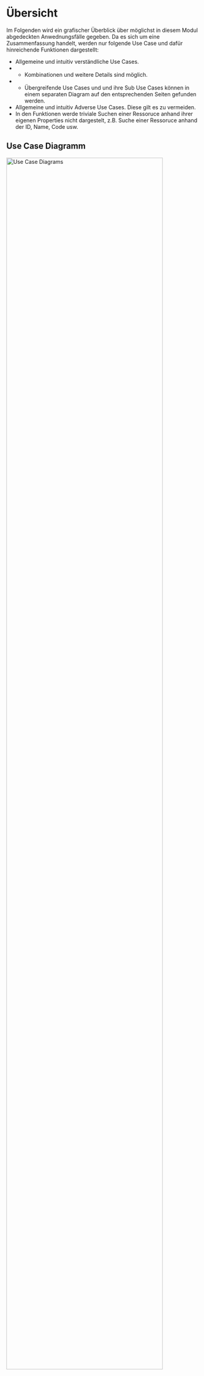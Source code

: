 # Übersicht
Im Folgenden wird ein grafischer Überblick über möglichst in diesem Modul abgedeckten Anwednungsfälle gegeben.
Da es sich um eine Zusammenfassung handelt, werden nur folgende Use Case und dafür hinreichende Funktionen dargestellt:
* Allgemeine und intuitiv verständliche Use Cases.
* * Kombinationen und weitere Details sind möglich.
* * Übergreifende Use Cases und und ihre Sub Use Cases können in einem separaten Diagram auf den entsprechenden Seiten gefunden werden.
* Allgemeine und intuitiv Adverse Use Cases. Diese gilt es zu vermeiden.
* In den Funktionen werde triviale Suchen einer Ressoruce anhand ihrer eigenen Properties nicht dargestelt, z.B. Suche einer Ressoruce anhand der ID, Name, Code usw.


## Use Case Diagramm

<img src="https://raw.githubusercontent.com/gematik/spec-ISiK-Medikation/rc/main-stufe-4/Material/images/diagrams/usecases.svg" alt="Use Case Diagrams" width="90%"/>